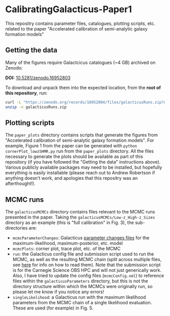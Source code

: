 # CalibratingGalacticus-Paper1
This repositry contains parameter files, catalogues, plotting scripts, etc. related to the paper "Accelerated calibration of semi-analytic galaxy formation models"

## Getting the data

Many of the figures require Galactcicus catalogues (~4 GB) archived on Zenodo:

**DOI:** [10.5281/zenodo.16952803](https://zenodo.org/records/16952804)

To download and unpack them into the expected location, from the **root of this repository**, run:

```bash
curl -L "https://zenodo.org/records/16952804/files/galacticusRuns.zip?download=1" -o galacticusRuns.zip
unzip -n galacticusRuns.zip
```

## Plotting scripts

The `paper_plots` directory contains scripts that generate the figures from "Accelerated calibration of semi-analytic galaxy formation models". For example, Figure 1 from the paper can be generated with `python cornerPlot_lowzSHMR.py` run from the `paper_plots` directory. All the files necessary to generate the plots should be available as part of this repository (if you have followed the "Getting the data" instructions above). Various publicly available packages may need to be installed, but hopefully everything is easily installable (please reach out to Andrew Robertson if anything doesn't work, and apologies that this repositry was an afterthought!).

## MCMC runs

The `galacticusMCMCs` directory contains files relevant to the MCMC runs presented in the paper. Taking the `galacticusMCMCs/Low-z_High-z_Sizes` directory as an example (this is "full calibration" in Fig. 3), the sub-directories are:
- `mcmcParameterChanges`: Galacticus [parameter changes files](https://github.com/galacticusorg/galacticus/wiki/Tutorial:-Introduction-to-Galacticus-parameter-files#changing-parameters) for the maximum-likelihood, maximum-posterior, etc. model
- `mcmcPlots`: corner plot, trace plot, etc. of the MCMC
- `run`: the Galacticus config file and submission script used to run the MCMC, as well as the resulting MCMC chain (split across multiple files, see [here](https://github.com/galacticusorg/galacticus/wiki/Tutorial:-Constraining-Galacticus-Parameters#understanding-the-output) for info on how to read them). Note that the submission script is for the Carnegie Science OBS HPC and will not just generically work. Also, I have tried to update the config files (`mcmcConfig.xml`) to reference files within the `galacticusParameters` directory, but this is not the directory structure within which the MCMCs were originally run, so please let me know if you notice any errors!
- `singleLikelihood`: a Galacticus run with the maximum likelihood parameters from the MCMC chain of a single likelihood evaluation. These are used (for example) in Fig. 5.


